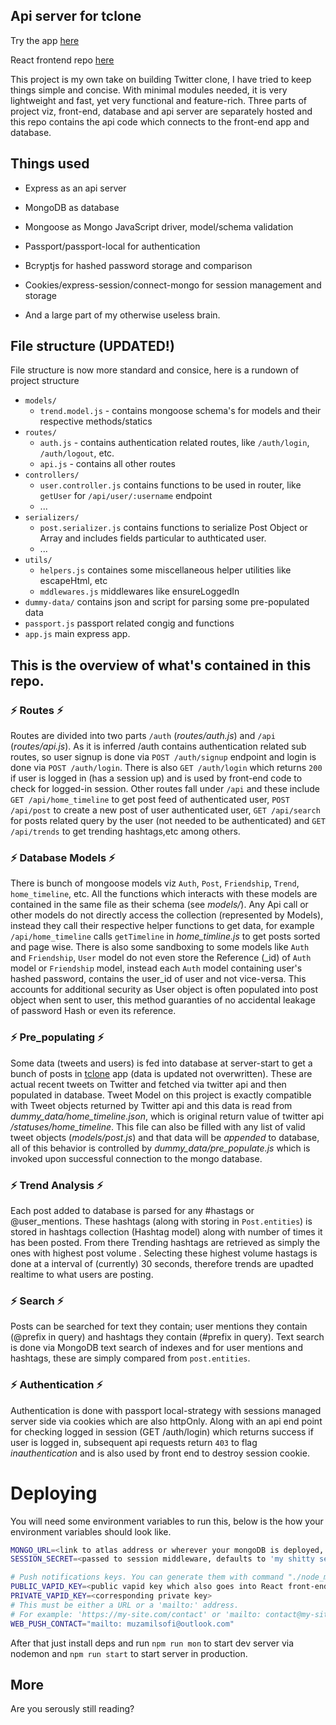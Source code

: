 
## Api server for tclone

Try the app [here](https://tclone.netlify.app)

React frontend repo [here](https://github.com/muzam1l/tclone)

This project is my own take on building Twitter clone, I have tried to keep things simple and concise. With minimal modules needed, it is very lightweight and fast, yet very functional and feature-rich. Three parts of project viz, front-end, database and api server are separately hosted and this repo contains the api code which connects to the front-end app and database.

## Things used

- Express as an api server

- MongoDB as database

- Mongoose as Mongo JavaScript driver, model/schema validation

- Passport/passport-local for authentication

- Bcryptjs for hashed password storage and comparison

- Cookies/express-session/connect-mongo for session management and storage

- And a large part of my otherwise useless brain.

## File structure (UPDATED!)
File structure is now more standard and consice, here is a rundown of project structure 
- `models/`
  - `trend.model.js` - contains mongoose schema's for models and their respective methods/statics
- `routes/`
  - `auth.js` - contains authentication related routes, like `/auth/login`, `/auth/logout`, etc.
  - `api.js` - contains all other routes
- `controllers/`
  - `user.controller.js` contains functions to be used in router, like `getUser` for `/api/user/:username` endpoint
  - ...
- `serializers/`
  - `post.serializer.js` contains functions to serialize Post Object or Array and includes fields particular to authticated user.
  - ...
- `utils/`
  - `helpers.js`  containes some miscellaneous helper utilities like escapeHtml, etc
  - `mddlewares.js` middlewares like ensureLoggedIn
- `dummy-data/` contains json and script for parsing some pre-populated data
- `passport.js` passport related congig and functions
- `app.js` main express app.

##  This is the overview of what's contained in this repo.

### ⚡ Routes ⚡
Routes are divided into two parts `/auth` (*routes/auth.js*) and `/api` (*routes/api.js*). As it is inferred /auth contains authentication related sub routes, so user signup is done via `POST /auth/signup` endpoint and login is done via `POST /auth/login`. There is also `GET /auth/login` which returns `200` if user is logged in (has a session up) and is used by front-end code to check for logged-in session. Other routes fall under `/api` and these include `GET /api/home_timeline` to get post feed of authenticated user, `POST /api/post` to create a new post of user authenticated user, `GET /api/search` for posts related query by the user (not needed to be authenticated) and `GET /api/trends` to get trending hashtags,etc among others.

### ⚡ Database Models ⚡

There is bunch of mongoose models viz `Auth`, `Post`, `Friendship`, `Trend`, `home_timeline`, etc. All the functions which interacts with these models are contained in the same file as their schema (see *models/*). Any Api call or other models do not directly access the collection (represented by Models), instead they call their respective helper functions to get data, for example `/api/home_timeline` calls `getTimeline` in *home_timline.js* to get posts sorted and page wise. There is also some sandboxing to some models like `Auth` and `Friendship`, `User` model do not even store the Reference (_id) of `Auth` model or `Friendship` model, instead each `Auth` model containing user's hashed password, contains the user_id of user and not vice-versa. This accounts for additional security as User object is often populated into post object when sent to user, this method guaranties of no accidental leakage of password Hash or even its reference.

### ⚡ Pre_populating ⚡

Some data (tweets and users) is fed into database at server-start to get a bunch of posts in [tclone](https://tclone.netlify.app/) app (data is updated not overwritten). These are actual recent tweets on Twitter and fetched via twitter api and then populated in database. Tweet Model on this project is exactly compatible with Tweet objects returned by Twitter api and this data is read from *dummy_data/home_timeline.json*, which is original return value of twitter api */statuses/home_timeline*. This file can also be filled with any list of valid tweet objects (*models/post.js*) and that data will be _appended_ to database, all of this behavior is controlled by *dummy_data/pre_populate.js* which is invoked upon successful connection to the mongo database.

### ⚡ Trend Analysis ⚡

Each post added to database is parsed for any #hastags or @user_mentions. These hashtags (along with storing in `Post.entities`) is stored in hashtags collection (Hashtag model) along with number of times it has been posted. From there Trending hashtags are retrieved as simply the ones with highest post volume . Selecting these highest volume hastags is done at a interval of (currently) 30 seconds, therefore trends are upadted realtime to what users are posting.

### ⚡ Search ⚡

Posts can be searched for text they contain; user mentions they contain (@prefix in query) and hashtags they contain (#prefix in query). Text search is done via MongoDB text search of indexes and for user mentions and hashtags, these are simply compared from `post.entities`.

### ⚡ Authentication ⚡

Authentication is done with passport local-strategy with sessions managed server side via cookies which are also httpOnly. Along with an api end point for checking logged in session (GET /auth/login) which returns success if user is logged in, subsequent api requests return `403` to flag *inauthentication* and is also used by front end to destroy session cookie.

# Deploying

You will need some environment variables to run this, below is the how your environment variables should look like.

```bash
MONGO_URL=<link to atlas address or wherever your mongoDB is deployed, defaults to 'mongodb://localhost/test'>
SESSION_SECRET=<passed to session middleware, defaults to 'my shitty session secret'>

# Push notifications keys. You can generate them with command "./node_modules/.bin/web-push generate-vapid-keys"
PUBLIC_VAPID_KEY=<public vapid key which also goes into React front-end>
PRIVATE_VAPID_KEY=<corresponding private key>
# This must be either a URL or a 'mailto:' address.
# For example: 'https://my-site.com/contact' or 'mailto: contact@my-site.com'
WEB_PUSH_CONTACT="mailto: muzamilsofi@outlook.com"
```

After that just install deps and run `npm run mon` to start dev server via nodemon and `npm run start` to start server in production.

## More

Are you serously still reading?
